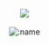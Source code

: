 <p align="center">
  <a href="https://discord.com/users/1145504044220174388"> <img align="center" src="https://lanyard.kyrie25.me/api/1145504044220174388?waveColor=fff&waveSpotifyColor=212121&gradient=fff&borderRadius=25px&bg=000"/></a>
  <br>
  <br>
  <img src="https://komarev.com/ghpvc/?username=kaktus&color=gray&style=plastic" alt=":name" />
</p>
